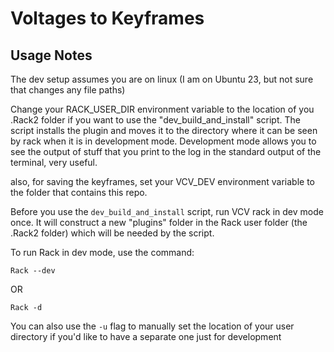 # Voltages to Keyframes

## Usage Notes
The dev setup assumes you are on linux (I am on Ubuntu 23, but not sure that changes any file paths)

Change your RACK_USER_DIR environment variable to the location of you .Rack2 folder if you want to use the "dev_build_and_install" script.
The script installs the plugin and moves it to the directory where it can be seen by rack when it is in development mode. Development mode allows you to see the output of stuff that you print to the log in the standard output of the terminal, very useful.

also, for saving the keyframes, set your VCV_DEV environment variable to the folder that contains this repo.

Before you use the ```dev_build_and_install``` script, run VCV rack in dev mode once. It will construct a new "plugins" folder in the Rack user folder (the .Rack2 folder) which will be needed by the script.

To run Rack in dev mode, use the command:

```
Rack --dev
```
OR
```
Rack -d
```

You can also use the ```-u``` flag to manually set the location of your user directory if you'd like to have a separate one just for development
